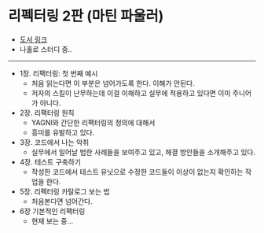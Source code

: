 # 리펙터링 2판 (마틴 파울러)

- [도서 링크](https://books.google.co.kr/books/about/%EB%A6%AC%ED%8C%A9%ED%84%B0%EB%A7%81_2%ED%8C%90.html?id=2EHoDwAAQBAJ&printsec=frontcover&source=kp_read_button&redir_esc=y#v=onepage&q&f=false)
- 나홀로 스터디 중..

---

- 1장. 리팩터링: 첫 번째 예시
  - 처음 읽는다면 이 부분은 넘어가도록 한다. 이해가 안된다.
  - 저자의 스킬이 난무하는데 이걸 이해하고 실무에 적용하고 있다면 이미 주니어가 아니다.
- 2장. 리팩터링 원칙
  - YAGNI와 간단한 리팩터링의 정의에 대해서
  - 흥미를 유발하고 있다.
- 3장. 코드에서 나는 악취
  - 실무에서 일어날 법한 사례들을 보여주고 있고, 해결 방안들을 소개해주고 있다.
- 4장. 테스트 구축하기
  - 작성한 코드에서 테스트 유닛으로 수정한 코드들이 이상이 없는지 확인하는 작업을 한다.
- 5장. 리펙터링 카탈로그 보는 법
  - 처음본다면 넘어간다.
- 6장 기본적인 리팩터링
  - 현재 보는 중...
